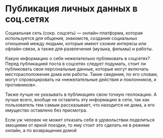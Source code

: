 # Публикация личных данных  в соц.сетях

Социальная сеть (сокр. соцсеть) — онлайн-платформа, которая используется для общения, знакомств, создания социальных отношений между людьми, которые имеют схожие интересы или офлайн-связи, а также для развлечения (музыка, фильмы) и работы.

























Какую информацию о себе нежелательно публиковать в соцсетях?
Перед публикацией поста в соцсетях следует подумать, стоит ли публиковать свои персональные данные, которые могут включать месторасположение дома или работы. Такие сведения, по его словам, могут спровоцировать на «нежелательные действия и поклонников, и противников».
 
Также лучше не указывать в публикациях свою точную геолокацию. А лучше всего,  вообще не оставлять эту информацию в сети, так как пользователь тем самым рассказывает, что находится не дома, а его имущество оставлено без присмотра.

Если уж человек не может отказать себе в удовольствии поделиться эмоциями от яркой поездки, то ему стоит это сделать не в режиме онлайн, а по возвращении домой

